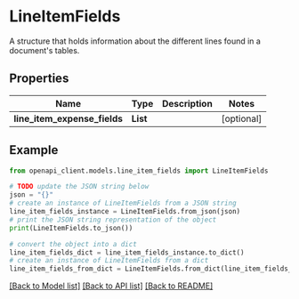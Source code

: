 # LineItemFields

A structure that holds information about the different lines found in a document's tables.

## Properties

Name | Type | Description | Notes
------------ | ------------- | ------------- | -------------
**line_item_expense_fields** | **List** |  | [optional] 

## Example

```python
from openapi_client.models.line_item_fields import LineItemFields

# TODO update the JSON string below
json = "{}"
# create an instance of LineItemFields from a JSON string
line_item_fields_instance = LineItemFields.from_json(json)
# print the JSON string representation of the object
print(LineItemFields.to_json())

# convert the object into a dict
line_item_fields_dict = line_item_fields_instance.to_dict()
# create an instance of LineItemFields from a dict
line_item_fields_from_dict = LineItemFields.from_dict(line_item_fields_dict)
```
[[Back to Model list]](../README.md#documentation-for-models) [[Back to API list]](../README.md#documentation-for-api-endpoints) [[Back to README]](../README.md)



